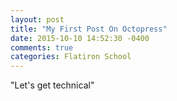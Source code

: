 ```yaml
---
layout: post
title: "My First Post On Octopress"
date: 2015-10-10 14:52:30 -0400
comments: true
categories: Flatiron School
---
```

"Let's get technical"
